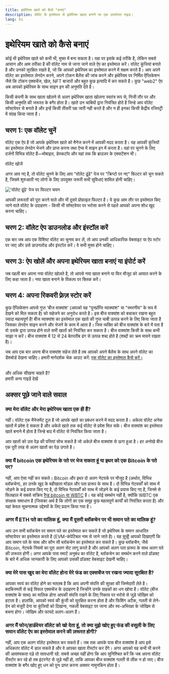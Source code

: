 ```yaml
---
title: इथेरियम खाते को कैसे "बनाएं"
description: वॉलेट के इस्तेमाल से इथेरियम खाता बनाने पर एक उत्तरोत्तर गाइड।
lang: hi
---
```


# इथेरियम खाते को कैसे बनाएं

कोई भी इथेरियम खाते को कभी भी, मुफ्त में बना सकता है। वहा पर इसके कई तरीके है, लेकिन सबसे आसान और आम तरीका है की वॉलेट नाम से जाना जाने वाले ऐप का इस्तेमाल करें। वॉलेट कुंजियां बनाते है और उनको सुरक्षित रखते है, जो कि आपको इथेरियम का इस्तेमाल करने में सक्षम करते है। आप अपने वॉलेट का इस्तेमाल लेनदेन करने, अपने टोकन बैलेंस की जांच करने और इथेरियम पर निर्मित ऐप्लिकेशन जैसे कि टोकन एक्सचेंज, खेल, NFT बाजारों और बहुत कुछ इत्यादि में कर सकते है। कुछ "web2" ऐप अब आपको इथेरियम के साथ साइन इन की अनुमति देते है।

किसी कंपनी के साथ खाता खोलने से अलग इथेरियम खाता खोलना स्वतंत्र रूप से, निजी तौर पर और किसी अनुमति की जरूरत के बगैर होता है। खाते उन चाबियों द्वारा नियंत्रित होते है जिन्हे आप वॉलेट सॉफ्टवेयर से बनाते है और इन्हें किसी तीसरी पक्ष जारी नही करते है और न ही इनका किसी केंद्रीय रजिस्ट्री में संग्रह किया जाता है।

## चरण 1: एक वॉलेट चुनें

वॉलेट एक ऐप है जो आपके इथेरियम खाते को मैनेज करने में आपकी मदद करता है। यह आपकी कुंजियों का इस्तेमाल लेनदेन भेजने और प्राप्त करना तथा ऐप्स में साइन इन में करता है। वहां पर चुनने के लिए दर्जनों विभिन्न वॉलेट हैं—मोबाइल, डेस्कटॉप और यहां तक कि ब्राउज़र के एक्सटेंशन भी।

<ButtonLink href="/wallets/find-wallet/">
  वॉलेट खोजें
</ButtonLink>

अगर आप नए है, तो वॉलेट चुनने के लिए आप "वॉलेट ढूंढे" पेज पर "क्रिप्टो पर नए" फिल्टर को चुन सकते है, जिसमे शुरुआती नए लोगो के लिए उपयुक्त जरूरी सभी सुविधाएं शामिल होनी चाहिए।

!['वॉलेट ढूंढे' पेज पर फिल्टर चयन](./wallet-box.png)

आपकी ज़रूरतों को पूरा करने वाले और भी दूसरे प्रोफ़ाइल फिल्टर है। ये कुछ आम तौर पर इस्तेमाल किए जाने वाले वॉलेट के उदाहरण - किसी भी सॉफ्टवेयर पर भरोसा करने से पहले आपको अपना शोध खुद करना चाहिए।

## चरण 2: वॉलेट ऐप डाउनलोड और इंस्टॉल करें

एक बार जब आप एक विशिष्ट वॉलेट का चुनाव कर लें, तो आप उनकी आधिकारिक वेबसाइट या ऐप स्टोर पर जाए और उसे डाउनलोड और इंस्टॉल करें। वे सभी मुफ्त होने चाहिए।

## चरण 3: ऐप खोलें और अपना इथेरियम खाता बनाएं या इंपोर्ट करें

जब पहली बार अपना नया वॉलेट खोलते है, तो आपसे नया खाता बनाने या फिर मौजूद को आयात करने के लिए कहा जाता है। नया खाता बनाने के विकल्प पर क्लिक करें।

## चरण 4: अपना रिकवरी फ़्रेज़ स्टोर करें

कुछ ऐप्लिकेशन आपसे गुप्त 'बीज वाक्यांश' (आपको यह "पुनर्प्राप्ति व्याक्यांश" या "स्मरणीय" के रूप में देखने को मिल सकता है) को सहेजने का अनुरोध करते है। इस बीज वाक्यांश को बचाकर रखना बहुत ज़्यादा महत्वपूर्ण है! बीज व्याक्यांश का इस्तेमाल एक खाते की गुप्त चाबी उत्पन्न करने के लिए किया जाता है जिसका लेनदेन साइन करने और भेजने के काम में आता है। जिस व्यक्ति को बीज वाक्यांश के बारे में पता है वो उसके द्वारा उत्पन्न होने वाले सभी खातों को नियंत्रित कर सकता है। बीज वाक्यांश किसी के साथ कभी साझा न करें। बीज वाक्यांश में 12 से 24 बेतरतीब ढंग से उत्पन्न शब्द होते है (शब्दों का क्रम मायने रखता है)।

जब आप एक बार अपना बीज वाक्यांश सहेज लेते है तब आपको अपने बैलेंस के साथ अपने वॉलेट का डैशबोर्ड देखना चाहिए। हमारी मार्गदर्शक चेक आउट करें: [एक वॉलेट का इस्तेमाल कैसे करें।](/guides/how-to-use-a-wallet)

 <br />

<InfoBanner shouldSpaceBetween emoji=":eyes:">
  <div>और अधिक सीखना चाहते है?</div>
  <ButtonLink href="/guides/">
    हमारी अन्य गाइडें देखें
  </ButtonLink>
</InfoBanner>

## अक्सर पूछे जाने वाले सवाल

### क्या मेरा वॉलेट और मेरा इथेरियम खाता एक ही हैं?

नहीं। वॉलेट एक मैनेजमेंट टूल है जो आपके खाते का प्रबंधन करने में मदद करता है। अकेला वॉलेट अनेक खातों में प्रवेश दे सकता है और अकेले खाते तक कई वॉलेट से प्रवेश मिल सके। बीज वाक्यांश का इस्तेमाल खाते बनाने में होता है जिन्हे बाद में वॉलेट से नियंत्रित किया जाता है।

आप खातों को उस पेड़ की पत्तियां सोच सकते है जो अकेले बीज वाक्यांश से ऊगा हुआ है। हर अनोखे बीज एक पूरी तरह से अलग खातों का पेड़ उगाते है।

### क्या मैं bitcoin एक इथेरियम के पते पर भेज सकता हूं या इथर को एक Bitcoin के पते पर?

नहीं, आप ऐसा नहीं कर सकते। Bitcoin और इथर दो अलग नेटवर्क पर मौजूद है (अर्थात, विभिन्न ब्लॉकचेन), हर उनके खुद के बहीखाता मॉडल और पता प्रारूप के साथ है। दो विभिन्न नेटवर्कों को साथ में जोड़ने के कई प्रयास किए गए है, दो विभिन्न नेटवर्कों को साथ में जोड़ने के कई प्रयास किए गए है, जिनमे से फिलहाल में सबसे सक्रिय [रैप्ड bitcoin या WBTC](https://www.bitcoin.com/get-started/what-is-wbtc/) है। यह कोई समर्थन नहीं है, क्योंकि WBTC एक संरक्षक समाधान है (जिसका अर्थ है कि लोगों का एक समूह कुछ महत्वपूर्ण कार्यों को नियंत्रित करता है) और यहां केवल सूचनात्मक उद्देश्यों के लिए प्रदान किया गया है।

### अगर मैं ETH पते का मालिक हूं, क्या मैं दूसरी ब्लॉकचेन पर भी समान पते का मालिक हूं?

आप उन सभी ब्लॉकचेन पर समान पते का इस्तेमाल कर सकते है जो इथेरियम के समान आधारित सॉफ्टवेयर का इस्तेमाल करते है (EVM-कंपेटिबल नाम से जाने जाते है)। यह [सूची](https://chainlist.org/) आपको दिखाएगी कि आप समान पते के साथ और कौन सी ब्लॉकचेन का इस्तेमाल कर सकते है। कुछ ब्लॉकचैन, जैसे Bitcoin, नेटवर्क नियमो का पूरा अलग सेट लागू करते है और आपको अलग पता प्रारूप के साथ अलग पते की ज़रूरत होगी। अगर आपके पास स्मार्ट अनुबंध का वॉलेट है, ब्लॉकचेन का समर्थन करने वाले प्रॉडक्ट के बारे में अधिक जानकारी के लिए आपको उसकी प्रॉडक्ट वेबसाइट देखनी चाहिए।

### क्या मेरे पास खुद का मेरा वॉलेट होना मेरे फंड का एक्सचेंज पर रखना ज्यादा सुरक्षित है?

आपका स्वयं का वॉलेट होने का मतलब है कि आप अपनी संपत्ति की सुरक्षा की जिम्मेदारी लेते है। बदकिस्मती से कई विफल एक्सचेंज के उदाहरण है जिन्होंने उनके ग्राहकों का धन खोया है। वॉलेट (बीज वाक्यांश के साथ) का मालिक होना आपकी संपत्ति रखने के लिए निकाय पर भरोसे से जुड़े जोखिम को हटाता है। हालांकि, आपको स्वयं की कुंजी को सुरक्षित करना होता है और फिशिंग अटैक, गलती से लेने-देन को मंजूरी देना या कुंजियों को दिखाना, नकली वेबसाइट पर जाना और स्व-अभिरक्षा के जोखिम से बचना होगा। जोखिम और फायदे अलग-अलग हैं।

### अगर मैं फोन/हार्डवेयर वॉलेट को खो देता हूं, तो क्या मुझे खोए हुए फंड की वसूली के लिए समान वॉलेट ऐप का इस्तेमाल करने की ज़रूरत होगी?

नहीं, आप एक अलग वॉलेट इस्तेमाल कर सकते हैं। जब तक आपके पास बीज वाक्यांश है आप इसे अधिकतर वॉलेट में डाल सकते है और वे आपका खाता रीस्टोर कर देंगे। अगर आपको यह कभी भी करने की आवश्यकता पड़े तो सावधानी रहें: सबसे अच्छा यहीं होगा कि आप सुनिश्चित करें कि जब अपना वॉलेट रीस्टोर कर रहे हो तब इंटरनेट से जुड़े नहीं हो, ताकि आपका बीज वाक्यांश गलती से लीक न हो जाए। बीज वाक्यांश के बगैर खोए हुए धन को पुनः प्राप्त करना अक्सर नामुनकिन होता है।
